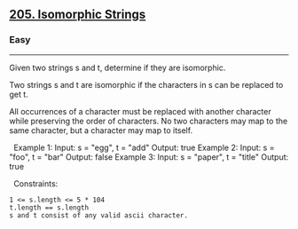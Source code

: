 <h2><a href="https://leetcode.com/problems/isomorphic-strings/?envType=study-plan&id=level-1">205. Isomorphic Strings</a></h2><h3>Easy</h3><hr>Given two strings s and t, determine if they are isomorphic.

Two strings s and t are isomorphic if the characters in s can be replaced to get t.

All occurrences of a character must be replaced with another character while preserving the order of characters. No two characters may map to the same character, but a character may map to itself.

 
Example 1:
Input: s = "egg", t = "add"
Output: true
Example 2:
Input: s = "foo", t = "bar"
Output: false
Example 3:
Input: s = "paper", t = "title"
Output: true

 
Constraints:


	1 <= s.length <= 5 * 104
	t.length == s.length
	s and t consist of any valid ascii character.

